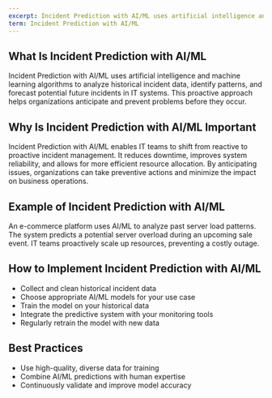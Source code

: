 ```yaml
---
excerpt: Incident Prediction with AI/ML uses artificial intelligence and machine learning algorithms to analyze historical incident data, identify patterns, and forecast potential future incidents in IT systems.
term: Incident Prediction with AI/ML
---
```

## What Is Incident Prediction with AI/ML

Incident Prediction with AI/ML uses artificial intelligence and machine learning algorithms to analyze historical incident data, identify patterns, and forecast potential future incidents in IT systems. This proactive approach helps organizations anticipate and prevent problems before they occur.

## Why Is Incident Prediction with AI/ML Important

Incident Prediction with AI/ML enables IT teams to shift from reactive to proactive incident management. It reduces downtime, improves system reliability, and allows for more efficient resource allocation. By anticipating issues, organizations can take preventive actions and minimize the impact on business operations.

## Example of Incident Prediction with AI/ML

An e-commerce platform uses AI/ML to analyze past server load patterns. The system predicts a potential server overload during an upcoming sale event. IT teams proactively scale up resources, preventing a costly outage.

## How to Implement Incident Prediction with AI/ML

- Collect and clean historical incident data
- Choose appropriate AI/ML models for your use case
- Train the model on your historical data
- Integrate the predictive system with your monitoring tools
- Regularly retrain the model with new data

## Best Practices

- Use high-quality, diverse data for training
- Combine AI/ML predictions with human expertise
- Continuously validate and improve model accuracy